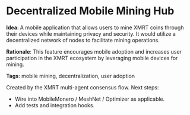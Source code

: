 # Decentralized Mobile Mining Hub

**Idea**: A mobile application that allows users to mine XMRT coins through their devices while maintaining privacy and security. It would utilize a decentralized network of nodes to facilitate mining operations.

**Rationale**: This feature encourages mobile adoption and increases user participation in the XMRT ecosystem by leveraging mobile devices for mining.

**Tags**: mobile mining, decentralization, user adoption

Created by the XMRT multi-agent consensus flow.
Next steps:
- Wire into MobileMonero / MeshNet / Optimizer as applicable.
- Add tests and integration hooks.
